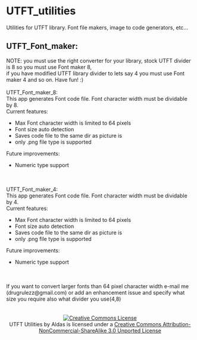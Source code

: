UTFT_utilities
==============

Utilities for UTFT library. Font file makers, image to code generators, etc...


UTFT_Font_maker:
----------------
NOTE: you must use the right converter for your library, stock UTFT divider is 8 so you must use Font maker 8,<br />
if you have modified UTFT library divider to lets say 4 you must use Font maker 4 and so on. Have fun! :)<br />
<br />
UTFT_Font_maker_8:<br />
This app generates Font code file. Font character width must be dividable by 8.<br />
Current features:<br />
<ul><li>Max Font character width is limited to 64 pixels</li>
<li>Font size auto detection</li>
<li>Saves code file to the same dir as picture is</li>
<li>only .png file type is supported</li></ul>
Future improvements:
<ul><li>Numeric type support</li></ul>
<br />
<br />
UTFT_Font_maker_4:<br />
This app generates Font code file. Font character width must be dividable by 4.<br />
Current features:<br />
<ul><li>Max Font character width is limited to 64 pixels</li>
<li>Font size auto detection</li>
<li>Saves code file to the same dir as picture is</li>
<li>only .png file type is supported</li></ul>
Future improvements:
<ul><li>Numeric type support</li></ul>
<br />
<br />
If you want to convert larger fonts than 64 pixel character width e-mail me (drugrulezz@gmail.com) or add an enhancement issue and specify what size you require also what divider you use(4,8)<br />
<br />
<br />
<center><a rel="license" href="http://creativecommons.org/licenses/by-nc-sa/3.0/deed.en_US"><img alt="Creative Commons License" style="border-width:0" src="http://i.creativecommons.org/l/by-nc-sa/3.0/88x31.png" /></a><br /><span xmlns:dct="http://purl.org/dc/terms/" property="dct:title">UTFT Utilities</span> by <span xmlns:cc="http://creativecommons.org/ns#" property="cc:attributionName">Aldas</span> is licensed under a <a rel="license" href="http://creativecommons.org/licenses/by-nc-sa/3.0/deed.en_US">Creative Commons Attribution-NonCommercial-ShareAlike 3.0 Unported License</a></center>